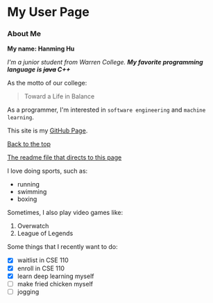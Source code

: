 # My User Page

### About Me
**My name: Hanming Hu**

*I'm a junior student from Warren College.*
***My favorite programming language is ~~java~~ C++***

As the motto of our college:
> Toward a Life in Balance

As a programmer, I'm interested in `software engineering` and `machine learning`.

This site is my [GitHub Page](https://github.com/Hanmingh).

[Back to the top](#my-user-page)

[The readme file that directs to this page](README.md)

I love doing sports, such as:
- running
- swimming
- boxing

Sometimes, I also play video games like:
1. Overwatch
2. League of Legends

Some things that I recently want to do:
- [x] waitlist in CSE 110
- [x] enroll in CSE 110
- [x] learn deep learning myself
- [ ] make fried chicken myself
- [ ] jogging

